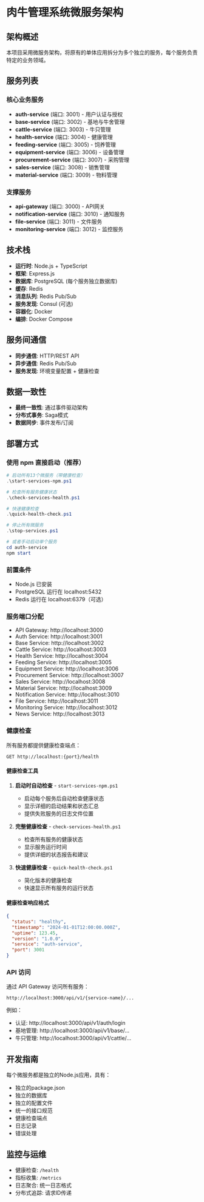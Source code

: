 # 肉牛管理系统微服务架构

## 架构概述

本项目采用微服务架构，将原有的单体应用拆分为多个独立的服务，每个服务负责特定的业务领域。

## 服务列表

### 核心业务服务
- **auth-service** (端口: 3001) - 用户认证与授权
- **base-service** (端口: 3002) - 基地与牛舍管理
- **cattle-service** (端口: 3003) - 牛只管理
- **health-service** (端口: 3004) - 健康管理
- **feeding-service** (端口: 3005) - 饲养管理
- **equipment-service** (端口: 3006) - 设备管理
- **procurement-service** (端口: 3007) - 采购管理
- **sales-service** (端口: 3008) - 销售管理
- **material-service** (端口: 3009) - 物料管理

### 支撑服务
- **api-gateway** (端口: 3000) - API网关
- **notification-service** (端口: 3010) - 通知服务
- **file-service** (端口: 3011) - 文件服务
- **monitoring-service** (端口: 3012) - 监控服务

## 技术栈

- **运行时**: Node.js + TypeScript
- **框架**: Express.js
- **数据库**: PostgreSQL (每个服务独立数据库)
- **缓存**: Redis
- **消息队列**: Redis Pub/Sub
- **服务发现**: Consul (可选)
- **容器化**: Docker
- **编排**: Docker Compose

## 服务间通信

- **同步通信**: HTTP/REST API
- **异步通信**: Redis Pub/Sub
- **服务发现**: 环境变量配置 + 健康检查

## 数据一致性

- **最终一致性**: 通过事件驱动架构
- **分布式事务**: Saga模式
- **数据同步**: 事件发布/订阅

## 部署方式

### 使用 npm 直接启动（推荐）

```powershell
# 启动所有13个微服务（带健康检查）
.\start-services-npm.ps1

# 检查所有服务健康状态
.\check-services-health.ps1

# 快速健康检查
.\quick-health-check.ps1

# 停止所有微服务
.\stop-services.ps1

# 或者手动启动单个服务
cd auth-service
npm start
```

### 前置条件
- Node.js 已安装
- PostgreSQL 运行在 localhost:5432
- Redis 运行在 localhost:6379（可选）

### 服务端口分配
- API Gateway: http://localhost:3000
- Auth Service: http://localhost:3001
- Base Service: http://localhost:3002
- Cattle Service: http://localhost:3003
- Health Service: http://localhost:3004
- Feeding Service: http://localhost:3005
- Equipment Service: http://localhost:3006
- Procurement Service: http://localhost:3007
- Sales Service: http://localhost:3008
- Material Service: http://localhost:3009
- Notification Service: http://localhost:3010
- File Service: http://localhost:3011
- Monitoring Service: http://localhost:3012
- News Service: http://localhost:3013

### 健康检查

所有服务都提供健康检查端点：
```
GET http://localhost:{port}/health
```

#### 健康检查工具

1. **启动时自动检查** - `start-services-npm.ps1`
   - 启动每个服务后自动检查健康状态
   - 显示详细的启动结果和状态汇总
   - 提供失败服务的日志文件位置

2. **完整健康检查** - `check-services-health.ps1`
   - 检查所有服务的健康状态
   - 显示服务运行时间
   - 提供详细的状态报告和建议

3. **快速健康检查** - `quick-health-check.ps1`
   - 简化版本的健康检查
   - 快速显示所有服务的运行状态

#### 健康检查响应格式
```json
{
  "status": "healthy",
  "timestamp": "2024-01-01T12:00:00.000Z",
  "uptime": 123.45,
  "version": "1.0.0",
  "service": "auth-service",
  "port": 3001
}
```

### API 访问
通过 API Gateway 访问所有服务：
```
http://localhost:3000/api/v1/{service-name}/...
```

例如：
- 认证: http://localhost:3000/api/v1/auth/login
- 基地管理: http://localhost:3000/api/v1/base/...
- 牛只管理: http://localhost:3000/api/v1/cattle/...

## 开发指南

每个微服务都是独立的Node.js应用，具有：
- 独立的package.json
- 独立的数据库
- 独立的配置文件
- 统一的接口规范
- 健康检查端点
- 日志记录
- 错误处理

## 监控与运维

- 健康检查: `/health`
- 指标收集: `/metrics`
- 日志聚合: 统一日志格式
- 分布式追踪: 请求ID传递